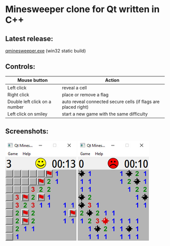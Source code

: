 Minesweeper clone for Qt written in C++
=======================================

Latest release:
---------------
[qminesweeper.exe](https://github.com/q-g-j/qminesweeper/raw/master/release/qminesweeper.exe) (win32 static build)

Controls:
---------

|Mouse button|Action|
|-----------|------|
|Left click|reveal a cell|
|Right click|place or remove a flag|
|Double left click on a number|auto reveal connected secure cells (if flags are placed right)|
|Left click on smiley|start a new game with the same difficulty|

Screenshots:
-----------

<img src="https://github.com/q-g-j/qminesweeper/raw/master/images/screenshots/screenshot.jpg" width="225">

<img src="https://github.com/q-g-j/qminesweeper/raw/master/images/screenshots/screenshot_lost.jpg" width="225">
